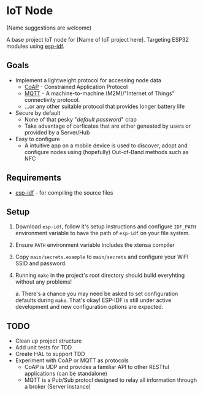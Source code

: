 # IoT Node

(Name suggestions are welcome)

A base project IoT node for [Name of IoT project here]. Targeting ESP32 modules using [esp-idf](https://github.com/espressif/esp-idf).

## Goals

 - Implement a lightweight protocol for accessing node data 
   + [CoAP](http://coap.technology/) - Constrained Application Protocol
   + [MQTT](http://mqtt.org/) - A machine-to-machine (M2M)/"Internet of Things" connectivity protocol.
   + ...or any other suitable protocol that provides longer battery life 
 - Secure by default
   + None of that pesky "*default password*" crap
   + Take advantage of cerficates that are either geneated by users or provided by a Server/Hub  
 - Easy to configure 
   + A intuitive app on a mobile device is used to discover, adopt and configure nodes using (hopefully) Out-of-Band methods such as NFC

 ## Requirements

  - [esp-idf](https://github.com/espressif/esp-idf) - for compiling the source files

## Setup

1. Download `esp-idf`, follow it's setup instructions and configure `IDF_PATH` environment variable to have the path of `esp-idf` on your file system.

2. Ensure `PATH` environment variable includes the xtensa compiler

3. Copy `main/secrets.example` to `main/secrets` and configure your WiFI SSID and password. 

4. Running `make` in the project's root directory should build everyhting without any problems!

    a. There's a chance you may need be asked to set configuration defaults during `make`. That's okay! ESP-IDF is still under active development and new configuration options are expected.

## TODO 

  - Clean up project structure
  - Add unit tests for TDD
  - Create HAL to support TDD
  - Experiment with CoAP or MQTT as protocols
    + CoAP is UDP and provides a familiar API to other RESTful applications (can be standalone)
    + MQTT is a Pub/Sub protocl designed to relay all information through a broker (Server instance)